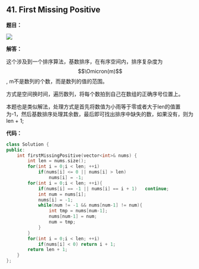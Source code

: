 ## 41. First Missing Positive 

**题目：**

![](http://p9zl5r4hu.bkt.clouddn.com/2018-11-02leet_41.png)

**解答：**

这个涉及到一个排序算法，基数排序，在有序空间内，排序复杂度为 $$\Omicron(m)$$ , m不是数列的个数，而是数列的值的范围。

方式是空间换时间，遍历数列，将每个数拍到自己在数组的正确序号位置上。

本题也是类似解法，处理方式是首先将数值为小雨等于零或者大于len的值置为-1，然后基数排序处理其余数，最后即可找出排序中缺失的数，如果没有，则为len + 1;

**代码：**

```cpp
class Solution {
public:
    int firstMissingPositive(vector<int>& nums) {
        int len = nums.size();
        for(int i = 0;i < len; ++i)
            if(nums[i] <= 0 || nums[i] > len)
                nums[i] = -1;
        for(int i = 0;i < len; ++i){
            if(nums[i] == -1 || nums[i] == i + 1)   continue;
            int num = nums[i];
            nums[i] = -1;
            while(num != -1 && nums[num-1] != num){
                int tmp = nums[num-1];
                nums[num-1] = num;
                num = tmp;
            }
        }
        for(int i = 0;i < len; ++i)
            if(nums[i] < 0) return i + 1;
        return len + 1;
    }
};
```

